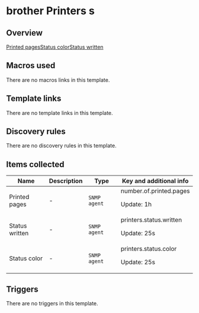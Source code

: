 # brother Printers s

## Overview

[Printed pages](http://192.168.0.12/zabbix/items.php?form=update&hostid=10436&itemid=37189)[Status color](http://192.168.0.12/zabbix/items.php?form=update&hostid=10436&itemid=37157)[Status written](http://192.168.0.12/zabbix/items.php?form=update&hostid=10436&itemid=37158)



## Macros used

There are no macros links in this template.

## Template links

There are no template links in this template.

## Discovery rules

There are no discovery rules in this template.

## Items collected

|Name|Description|Type|Key and additional info|
|----|-----------|----|----|
|Printed pages|<p>-</p>|`SNMP agent`|number.of.printed.pages<p>Update: 1h</p>|
|Status written|<p>-</p>|`SNMP agent`|printers.status.written<p>Update: 25s</p>|
|Status color|<p>-</p>|`SNMP agent`|printers.status.color<p>Update: 25s</p>|
## Triggers

There are no triggers in this template.

